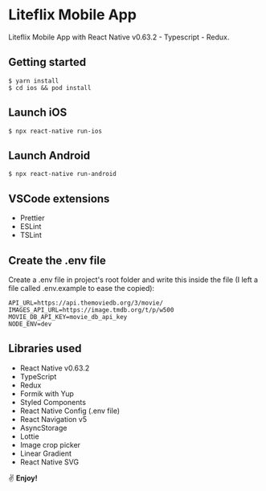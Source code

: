 # Liteflix Mobile App

Liteflix Mobile App with React Native v0.63.2 - Typescript - Redux.

## Getting started

```
$ yarn install
$ cd ios && pod install
```

## Launch iOS

```
$ npx react-native run-ios
```

## Launch Android

```
$ npx react-native run-android
```

## VSCode extensions

- Prettier
- ESLint
- TSLint

## Create the .env file

Create a .env file in project's root folder and write this inside the file (I left a file called .env.example to ease the copied):

```
API_URL=https://api.themoviedb.org/3/movie/
IMAGES_API_URL=https://image.tmdb.org/t/p/w500
MOVIE_DB_API_KEY=movie_db_api_key
NODE_ENV=dev
```

## Libraries used

- React Native v0.63.2
- TypeScript
- Redux
- Formik with Yup
- Styled Components
- React Native Config (.env file)
- React Navigation v5
- AsyncStorage
- Lottie
- Image crop picker
- Linear Gradient
- React Native SVG

:v: **Enjoy!**
